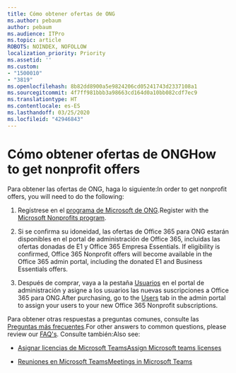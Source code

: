 ```yaml
---
title: Cómo obtener ofertas de ONG
ms.author: pebaum
author: pebaum
ms.audience: ITPro
ms.topic: article
ROBOTS: NOINDEX, NOFOLLOW
localization_priority: Priority
ms.assetid: ''
ms.custom:
- "1500010"
- "3819"
ms.openlocfilehash: 8b82dd8900a5e9824206cd05241743d2337108a1
ms.sourcegitcommit: 4f7ff981bbb3a98663cd164d0a10bb082cdf7ec9
ms.translationtype: HT
ms.contentlocale: es-ES
ms.lasthandoff: 03/25/2020
ms.locfileid: "42946843"
---
```

# <a name="how-to-get-nonprofit-offers"></a><span data-ttu-id="90468-102">Cómo obtener ofertas de ONG</span><span class="sxs-lookup"><span data-stu-id="90468-102">How to get nonprofit offers</span></span>

<span data-ttu-id="90468-103">Para obtener las ofertas de ONG, haga lo siguiente:</span><span class="sxs-lookup"><span data-stu-id="90468-103">In order to get nonprofit offers, you will need to do the following:</span></span>

1. <span data-ttu-id="90468-104">Regístrese en el [programa de Microsoft de ONG](https://go.microsoft.com/fwlink/p/?linkid=2008962).</span><span class="sxs-lookup"><span data-stu-id="90468-104">Register with the [Microsoft Nonprofits program](https://go.microsoft.com/fwlink/p/?linkid=2008962).</span></span>

2. <span data-ttu-id="90468-105">Si se confirma su idoneidad, las ofertas de Office 365 para ONG estarán disponibles en el portal de administración de Office 365, incluidas las ofertas donadas de E1 y Office 365 Empresa Essentials. </span><span class="sxs-lookup"><span data-stu-id="90468-105">If eligibility is confirmed, Office 365 Nonprofit offers will become available in the Office 365 admin portal, including the donated E1 and Business Essentials offers.</span></span>

3. <span data-ttu-id="90468-106">Después de comprar, vaya a la pestaña [Usuarios](https://admin.microsoft.com/Adminportal/Home#/users) en el portal de administración y asigne a los usuarios las nuevas suscripciones a Office 365 para ONG.</span><span class="sxs-lookup"><span data-stu-id="90468-106">After purchasing, go to the [Users](https://admin.microsoft.com/Adminportal/Home#/users) tab in the admin portal to assign your users to your new Office 365 Nonprofit subscriptions.</span></span>

<span data-ttu-id="90468-107">Para obtener otras respuestas a preguntas comunes, consulte las [Preguntas más frecuentes](https://www.microsoft.com/microsoft-365/nonprofit/office-365-nonprofit#coreui-heading-67lnrlz).</span><span class="sxs-lookup"><span data-stu-id="90468-107">For other answers to common questions, please review our [FAQ's](https://www.microsoft.com/microsoft-365/nonprofit/office-365-nonprofit#coreui-heading-67lnrlz).</span></span> <span data-ttu-id="90468-108">Consulte también:</span><span class="sxs-lookup"><span data-stu-id="90468-108">Also see:</span></span>

- [<span data-ttu-id="90468-109">Asignar licencias de Microsoft Teams</span><span class="sxs-lookup"><span data-stu-id="90468-109">Assign Microsoft teams licenses</span></span>](https://docs.microsoft.com/MicrosoftTeams/assign-teams-licenses)

- [<span data-ttu-id="90468-110">Reuniones en Microsoft Teams</span><span class="sxs-lookup"><span data-stu-id="90468-110">Meetings in Microsoft Teams</span></span>](https://docs.microsoft.com/MicrosoftTeams/tutorial-meetings-in-teams)